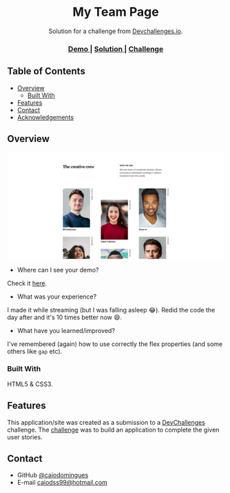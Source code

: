 <!-- Please update value in the {}  -->

<h1 align="center">My Team Page</h1>

<div align="center">
   Solution for a challenge from  <a href="http://devchallenges.io" target="_blank">Devchallenges.io</a>.
</div>

<div align="center">
  <h3>
    <a href="https://devchallenges-my-team.vercel.app/">
      Demo
    </a>
    <span> | </span>
    <a href="https://github.com/caiodomingues/devchallenges/tree/master/my-team-page">
      Solution
    </a>
    <span> | </span>
    <a href="https://devchallenges.io/challenges/hhmesazsqgKXrTkYkt0U">
      Challenge
    </a>
  </h3>
</div>

<!-- TABLE OF CONTENTS -->

## Table of Contents

- [Overview](#overview)
  - [Built With](#built-with)
- [Features](#features)
- [Contact](#contact)
- [Acknowledgements](#acknowledgements)

<!-- OVERVIEW -->

## Overview

![screenshot](../screenshots/team-challenge.png)

- Where can I see your demo?

Check it [here](https://devchallenges-my-team.vercel.app/).

- What was your experience?

I made it while streaming (but I was falling asleep 😂). Redid the code the day after and it's 10 times better now 😄.

- What have you learned/improved?

I've remembered (again) how to use correctly the flex properties (and some others like `gap` etc).

### Built With

HTML5 & CSS3.

## Features

This application/site was created as a submission to a [DevChallenges](https://devchallenges.io/challenges) challenge. The [challenge](https://devchallenges.io/challenges/hhmesazsqgKXrTkYkt0U) was to build an application to complete the given user stories.

## Contact

- GitHub [@caiodomingues](https://github.com/caiodomingues)
- E-mail [caiodss99@hotmail.com](mailto:caiodss99@hotmail.com)
